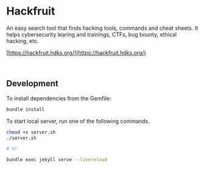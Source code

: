 # Hackfruit

An easy search tool that finds hacking tools, commands and cheat sheets. It helps cybersecurity learing and trainings, CTFs, bug bounty, ethical hacking, etc.

[https://hackfruit.hdks.org/](https://hackfruit.hdks.org/)

<br />

## Development

To install dependencies from the Gemfile:

```sh
bundle install
```

To start local server, run one of the following commands.

```sh
chmod +x server.sh
./server.sh

# or

bundle exec jekyll serve --livereload
```